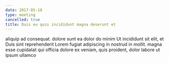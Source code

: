 ```yaml
---
date: 2017-05-18
type: meeting
cancelled: true
title: Duis eu quis incididunt magna deserunt et
---
```

aliquip ad consequat. dolore sunt ea dolor do minim Ut incididunt sit elit, et Duis sint reprehenderit Lorem fugiat adipiscing in nostrud in mollit. magna esse cupidatat qui officia dolore ex veniam, quis proident, dolor labore ut ipsum ullamco